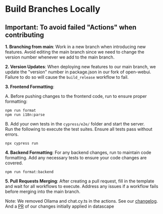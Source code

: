 # Build Branches Locally

## Important: To avoid failed "Actions" when contributing

**1. Branching from main**: Work in a new branch when introducing new features. Avoid editing the main branch since we need to change the version number whenever we add to the main branch.

**2. Version Updates**: When deploying new features to our main branch, we update the "version" number in package.json in our fork of open-webui. Failure to do so will cause the `build_release` workflow to fail.

**3. Frontend Formatting**:

A. Before pushing changes to the frontend code, run to ensure proper formatting:

    npm run format
    npm run i18n:parse

B. Add your own tests in the `cypress/e2e/` folder and start the server.  
Run the following to execute the test suites. Ensure all tests pass without errors.

    npx cypress run

**4. Backend Formatting**:
For any backend changes, run to maintain code formatting. Add any necessary tests to ensure your code changes are covered.

    npm run format:backend

**5. Pull Requests Merging**:
After creating a pull request, fill in the template and wait for all workflows to execute. Address any issues if a workflow fails before merging into the main branch.

Note: We removed Ollama and chat.cy.ts in the actions. See our [changelog](https://github.com/datascape/open-webui/blob/gha-test/.github/CHANGELOG-workflow.md). And a [PR](https://github.com/ModelEarth/projects/pull/7) of our changes initially applied in datascape
